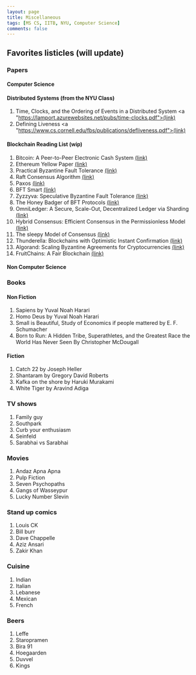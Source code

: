 ```yaml
---
layout: page
title: Miscellaneous
tags: [MS CS, IITB, NYU, Computer Science]
comments: false
---
```

## Favorites listicles (will update)
### Papers
#### Computer Science
#### Distributed Systems (from the NYU Class)
1. Time, Clocks, and the Ordering of Events in a Distributed System <a "https://lamport.azurewebsites.net/pubs/time-clocks.pdf">(link)</a>
2. Defining Liveness <a "https://www.cs.cornell.edu/fbs/publications/defliveness.pdf">(link)</a> 
#### Blockchain Reading List (wip)
1. Bitcoin: A Peer-to-Peer Electronic Cash System <a href="https://bitcoin.org/bitcoin.pdf">(link)</a>
2. Ethereum Yellow Paper <a href="https://ethereum.github.io/yellowpaper/paper.pdf">(link)</a>
3. Practical Byzantine Fault Tolerance <a href="http://pmg.csail.mit.edu/papers/osdi99.pdf">(link)</a>
4. Raft Consensus Algorithm <a href="https://raft.github.io/raft.pdf">(link)</a>
5. Paxos <a href="http://lamport.azurewebsites.net/pubs/lamport-paxos.pdf">(link)</a>
6. BFT Smart <a href="http://www.di.fc.ul.pt/~bessani/publications/dsn14-bftsmart.pdf">(link)</a>
7. Zyzzyva: Speculative Byzantine Fault Tolerance <a href="http://www.cs.cornell.edu/lorenzo/papers/kotla07Zyzzyva.pdf">(link)</a>
8. The Honey Badger of BFT Protocols <a href="https://eprint.iacr.org/2016/199.pdf">(link)</a>
9. OmniLedger: A Secure, Scale-Out, Decentralized Ledger via Sharding <a href="https://eprint.iacr.org/2017/406.pdf">(link)</a>
10. Hybrid Consensus:  Efficient Consensus in the Permissionless Model <a href="https://eprint.iacr.org/2016/917.pdf">(link)</a>
11. The sleepy Model of Consensus <a href="https://eprint.iacr.org/2016/918.pdf">(link)</a>
12. Thunderella:  Blockchains with Optimistic Instant Confirmation <a href="https://eprint.iacr.org/2017/913.pdf">(link)</a>
13. Algorand: Scaling Byzantine Agreements for Cryptocurrencies <a href="https://people.csail.mit.edu/nickolai/papers/gilad-algorand-eprint.pdf">(link)</a>
14. FruitChains: A Fair Blockchain <a href="https://eprint.iacr.org/2016/916.pdf">(link)</a>


#### Non Computer Science

### Books
#### Non Fiction
1. Sapiens by Yuval Noah Harari
2. Homo Deus by Yuval Noah Harari
3. Small is Beautiful, Study of Economics if people mattered by E. F. Schumacher
4. Born to Run: A Hidden Tribe, Superathletes, and the Greatest Race the World Has Never Seen By Christopher McDougall

#### Fiction
1. Catch 22 by Joseph Heller
2. Shantaram by Gregory David Roberts
3. Kafka on the shore by Haruki Murakami
4. White Tiger by Aravind Adiga

### TV shows
1. Family guy
2. Southpark
3. Curb your enthusiasm
4. Seinfeld
5. Sarabhai vs Sarabhai

### Movies
1. Andaz Apna Apna
2. Pulp Fiction
3. Seven Psychopaths
4. Gangs of Wasseypur
5. Lucky Number Slevin

### Stand up comics
1. Louis CK
2. Bill burr
3. Dave Chappelle
4. Aziz Ansari
5. Zakir Khan

### Cuisine
1. Indian
2. Italian
3. Lebanese
4. Mexican
5. French

### Beers
1. Leffe
2. Staropramen
3. Bira 91
4. Hoegaarden
5. Duvvel
6. Kings
